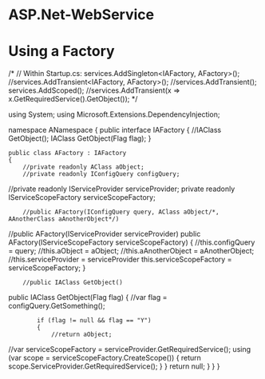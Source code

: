 # ASP.Net-WebService
# Using a Factory

/*
// Within Startup.cs:
services.AddSingleton<IAFactory, AFactory>();
            //services.AddTransient<IAFactory, AFactory>();
            //services.AddTransient<AClass>();
services.AddScoped<AClass>();
            //services.AddTransient<IAClass>(x => x.GetRequiredService<IAFactory>().GetObject());
*/

using System;
using Microsoft.Extensions.DependencyInjection;

namespace ANamespace
{
    public interface IAFactory
    {
        //IAClass GetObject();
IAClass GetObject(Flag flag);
    }

    public class AFactory : IAFactory
    {
        //private readonly AClass aObject;
        //private readonly IConfigQuery configQuery;
//private readonly IServiceProvider serviceProvider;
private readonly IServiceScopeFactory serviceScopeFactory;

        //public AFactory(IConfigQuery query, AClass aObject/*, AAnotherClass aAnotherObject*/)
//public AFactory(IServiceProvider serviceProvider)
public AFactory(IServiceScopeFactory serviceScopeFactory)
        {
            //this.configQuery = query;
            //this.aObject = aObject;
            //this.aAnotherObject = aAnotherObject;
//this.serviceProvider = serviceProvider
this.serviceScopeFactory = serviceScopeFactory;
        }

        //public IAClass GetObject()
public IAClass GetObject(Flag flag)
        {
            //var flag = configQuery.GetSomething();

            if (flag != null && flag == "Y")
            {
                //return aObject;

//var serviceScopeFactory = serviceProvider.GetRequiredService<IServiceScopeFactory>();
using (var scope = serviceScopeFactory.CreateScope())
{
return scope.ServiceProvider.GetRequiredService<AClass>();
}
            }
            return null;
        }
    }
}
